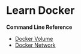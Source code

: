 # Learn Docker

**Command Line Reference**
- [Docker Volume](../relative/link/to/Volume.md#docker-volume)
- [Docker Network](../relative/link/to/Network.md#docker-network)
